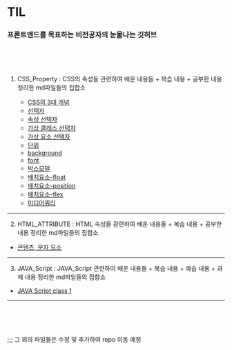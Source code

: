 # TIL

### 프론트엔드를 목표하는 비전공자의 눈물나는 깃허브

<br>

<br>

<br>

1. CSS_Property : CSS의 속성들 관련하여 배운 내용들 + 복습 내용 + 공부한 내용 정리한 md파일들의 집합소

   - [CSS의 3대 개념](https://github.com/jjub0217/TIL/blob/master/CSS_Property/CSS의_3대_개념.md)
   - [선택자](https://github.com/jjub0217/TIL/blob/master/CSS_Property/선택자.md)
   - [속성 선택자](https://github.com/jjub0217/TIL/blob/master/CSS_Property/속성_선택자.md)
   - [가상 클래스 선택자](https://github.com/jjub0217/TIL/blob/master/CSS_Property/가상_클래스_선택자.md)
   - [가상 요소 선택자](https://github.com/jjub0217/TIL/blob/master/CSS_Property/가상_요소_선택자.md)
   - [단위](https://github.com/jjub0217/TIL/blob/master/CSS_Property/단위.md)
   - [background](https://github.com/jjub0217/TIL/blob/master/CSS_Property/background.md)
   - [font](https://github.com/jjub0217/TIL/blob/master/CSS_Property/font.md)
   - [박스모델](https://github.com/jjub0217/TIL/blob/master/CSS_Property/박스모델.md)
   - [배치요소-float](https://github.com/jjub0217/TIL/blob/master/CSS_Property/배치요소-float.md)
   - [배치요소-position](https://github.com/jjub0217/TIL/blob/master/CSS_Property/배치요소-position.md)
   - [배치요소-flex](https://github.com/jjub0217/TIL/blob/master/CSS_Property/배치요소-flex.md)
   - [미디어쿼리](https://github.com/jjub0217/TIL/blob/master/CSS_Property/미디어쿼리.md)

---

2. HTML_ATTRIBUTE : HTML 속성들 광련하여 배운 내용들 + 복습 내용 + 공부한 내용 정리한 md파일들의 집합소

-  [콘텐츠, 문자 요소](https://github.com/jjub0217/TIL/blob/master/HTML_ATTRIBUTE/HTML요소(contents_and_text).md)

---

3. JAVA_Script : JAVA_Script 관련하여 배운 내용들 + 복습 내용 + 예습 내용 + 과제  내용 정리한 md파일들의 집합소

- [JAVA Script class 1](https://github.com/jjub0217/TIL/blob/master/JAVA_Script/자바스크립트_강의_1_(20.04.20).md)

---

<br>

<br>

<br>





;;; 그 외의 파일들은 수정 및 추가하여 repo 이동 예정